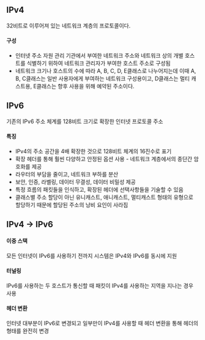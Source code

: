 ## IPv4
32비트로 이루어져 있는 네트워크 계층의 프로토콜이다.
#### 구성
- 인터넷 주소 자원 관리 기관에서 부여한 네트워크 주소와 네트워크 상의 개별 호스트를 식별하기 위하여 네트워크 관리자가 부여한 호스트 주소로 구성됨
- 네트워크 크기나 호스트의 수에 따라 A, B, C, D, E클래스로 나누어지는데 이때 A, B, C클래스는 일반 사용자에게 부여하는 네트워크 구성용이고, D클래스는 멀티 캐스트용, E클래스는 향후 사용을 위해 예약된 주소이다.

## IPv6
기존의 IPv6 주소 체계를 128비트 크기로 확장한 인터넷 프로토콜 주소
#### 특징
- IPv4의 주소 공간을 4배 확장한 것으로 128비트 체계의 16진수로 표기
- 확장 헤더를 통해 훨씬 다양하고 안정된 옵션 사용 - 네트워크 계층에서의 종단간 암호화를 제공
- 라우터의 부담을 줄이고, 네트워크 부하를 분산
- 보안, 인증, 라벨링, 데이터 무결성, 데이터 비밀성 제공
- 특정 흐름의 패킷들을 인식하고, 확장된 헤더에 선택사항들을 기술할 수 있음
- 클래스별 주소 할당이 아닌 유니캐스트, 애니캐스트, 멀티캐스트 형태의 유형으로 할당하기 때문에 할당된 주소의 낭비 요인이 사라짐

## IPv4 -> IPv6
#### 이중 스택
모든 인터넷이 IPv6를 사용하기 전까지 시스템은 IPv4와 IPv6를 동시에 지원
#### 터널링
IPv6를 사용하는 두 호스트가 통신할 때 패킷이 IPv4를 사용하는 지역을 지나는 경우 사용
#### 헤더 변환
인터넷 대부분이 IPv6로 변경되고 일부만이 IPv4를 사용할 때 헤더 변환을 통해 헤더의 형태를 완전히 변경
